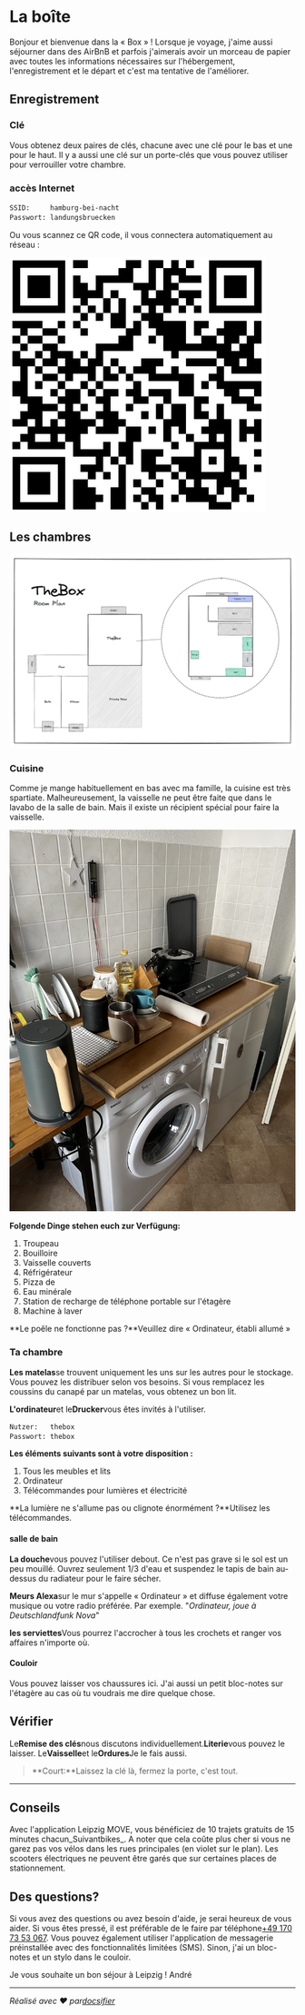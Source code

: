 # La boîte

Bonjour et bienvenue dans la « Box » ! Lorsque je voyage, j'aime aussi séjourner dans des AirBnB et parfois j'aimerais avoir un morceau de papier avec toutes les informations nécessaires sur l'hébergement, l'enregistrement et le départ et c'est ma tentative de l'améliorer.

## Enregistrement

### Clé

Vous obtenez deux paires de clés, chacune avec une clé pour le bas et une pour le haut. Il y a aussi une clé sur un porte-clés que vous pouvez utiliser pour verrouiller votre chambre.

### accès Internet

```txt
SSID:     hamburg-bei-nacht
Passwort: landungsbruecken
```

Ou vous scannez ce QR code, il vous connectera automatiquement au réseau :

![WiFi](_media/wlan.png ":size=200")

## Les chambres

![Detailansicht](_media/thebox-map-detail.png)

### Cuisine

Comme je mange habituellement en bas avec ma famille, la cuisine est très spartiate. Malheureusement, la vaisselle ne peut être faite que dans le lavabo de la salle de bain. Mais il existe un récipient spécial pour faire la vaisselle.

![Küche](_media/rooms/kueche.jpg ":size=200")

**Folgende Dinge stehen euch zur Verfügung:**

1.  Troupeau
2.  Bouilloire
3.  Vaisselle couverts
4.  Réfrigérateur
5.  Pizza de
6.  Eau minérale
7.  Station de recharge de téléphone portable sur l'étagère
8.  Machine à laver

**Le poêle ne fonctionne pas ?**Veuillez dire « Ordinateur, établi allumé »

### Ta chambre

**Les matelas**se trouvent uniquement les uns sur les autres pour le stockage. Vous pouvez les distribuer selon vos besoins. Si vous remplacez les coussins du canapé par un matelas, vous obtenez un bon lit.

**L'ordinateur**et le**Drucker**vous êtes invités à l'utiliser.

```txt
Nutzer:   thebox
Passwort: thebox
```

**Les éléments suivants sont à votre disposition :**

1.  Tous les meubles et lits
2.  Ordinateur
3.  Télécommandes pour lumières et électricité

**La lumière ne s'allume pas ou clignote énormément ?**Utilisez les télécommandes.

#### salle de bain

**La douche**vous pouvez l'utiliser debout. Ce n'est pas grave si le sol est un peu mouillé. Ouvrez seulement 1/3 d'eau et suspendez le tapis de bain au-dessus du radiateur pour le faire sécher.

**Meurs Alexa**sur le mur s'appelle « Ordinateur » et diffuse également votre musique ou votre radio préférée. Par exemple. "_Ordinateur, joue à Deutschlandfunk Nova_"

**les serviettes**Vous pourrez l'accrocher à tous les crochets et ranger vos affaires n'importe où.

#### Couloir

Vous pouvez laisser vos chaussures ici. J'ai aussi un petit bloc-notes sur l'étagère au cas où tu voudrais me dire quelque chose.

## Vérifier

Le**Remise des clés**nous discutons individuellement.**Literie**vous pouvez le laisser. Le**Vaisselle**et le**Ordures**Je le fais aussi.

> **Court:**Laissez la clé là, fermez la porte, c'est tout.

* * *

## Conseils

Avec l'application Leipzig MOVE, vous bénéficiez de 10 trajets gratuits de 15 minutes chacun_Suivantbikes_. A noter que cela coûte plus cher si vous ne garez pas vos vélos dans les rues principales (en violet sur le plan). Les scooters électriques ne peuvent être garés que sur certaines places de stationnement.

## Des questions?

Si vous avez des questions ou avez besoin d'aide, je serai heureux de vous aider. Si vous êtes pressé, il est préférable de le faire par téléphone<a href="tel:+491707353067">+49 170 73 53 067</a>. Vous pouvez également utiliser l'application de messagerie préinstallée avec des fonctionnalités limitées (SMS). Sinon, j'ai un bloc-notes et un stylo dans le couloir.

Je vous souhaite un bon séjour à Leipzig !
André

* * *

_Réalisé avec ❤️ par[docsifier](https://docsify.js.org/)_

